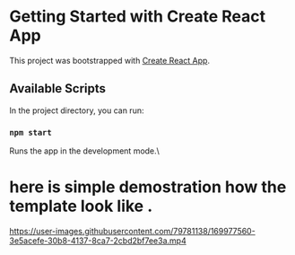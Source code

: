 # Getting Started with Create React App

This project was bootstrapped with [Create React App](https://github.com/facebook/create-react-app).

## Available Scripts

In the project directory, you can run:

### `npm start`

Runs the app in the development mode.\
# here is simple demostration how the template look like .

https://user-images.githubusercontent.com/79781138/169977560-3e5acefe-30b8-4137-8ca7-2cbd2bf7ee3a.mp4

